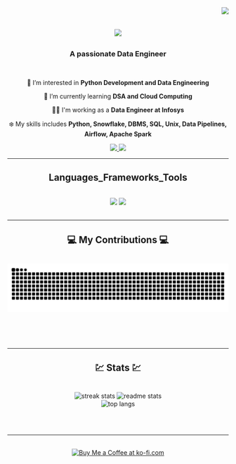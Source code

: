 <img align="right" src="https://visitor-badge.laobi.icu/badge?page_id=shreyasmc1234.shreyasmc1234" />



<h1 align="center">
    <img src="https://readme-typing-svg.herokuapp.com/?font=Righteous&size=35&center=true&vCenter=true&width=500&height=70&duration=4000&lines=Hi+There!+;+I'm+Shreyas+M+C;" />
</h1>

<h3 align="center">A passionate Data Engineer</h3>

<br/>

<div align="center">
 
 🙌 I’m interested in **Python Development and Data Engineering**
 
 🌱 I’m currently learning **DSA and Cloud Computing**

 🧑‍💻 I'm working as a **Data Engineer at Infosys**

 ❄️ My skills includes **Python, Snowflake, DBMS, SQL, Unix, Data Pipelines, Airflow, Apache Spark**

 </div>
 
<div align="center"> 
  <a href="mailto:shreyasmc2000@gmail.com" target="_blank">
    <img src="https://img.shields.io/badge/Gmail-FFFFE0?style=for-the-badge&logo=gmail&logoColor=red" target="_blank" />
  </a>
  <a href="https://www.linkedin.com/in/shreyas-m-c-6704b7209/" target="_blank">
    <img src="https://img.shields.io/badge/LinkedIn-0077B5?style=for-the-badge&logo=linkedin&logoColor=white" target="_blank" />
  </a>
  
</div>

 <hr/>
 
<h2 align="center"> Languages_Frameworks_Tools </h2>
<br/>
<div align="center">
    <img src="https://skillicons.dev/icons?i=python,mysql,html,css,mongodb,sqlite,java,azure" />
    <img src="https://skillicons.dev/icons?i=vscode,github,git,pycharm" /><br>
</div>

<br/>
<hr/>

<div align="center">
  <h2>💻 My Contributions 💻</h2>
  <br>
  <img alt="snake eating my contributions" src="https://raw.githubusercontent.com/shreyasmc1234/shreyasmc1234/output/github-contribution-grid-snake.svg" />
  
  <br/><br/><br/>
</div>

<hr/>

<h2 align="center">💹 Stats 💹</h2>
<br>
<div align=center>
  
  <img width=390 src="https://github-readme-streak-stats-salesp07.vercel.app/?user=shreyasmc1234&count_private=true&theme=react&border_radius=10" alt="streak stats"/>
  <img width=390 src="https://github-readme-stats-salesp07.vercel.app/api?username=shreyasmc1234&count_private=true&show_icons=true&theme=react&rank_icon=github&border_radius=10" alt="readme stats" />
  <br/>
  <img width=325 align="center" src="https://github-readme-stats-salesp07.vercel.app/api/top-langs/?username=shreyasmc1234&hide=HTML&langs_count=8&layout=compact&theme=react&border_radius=10&size_weight=0.5&count_weight=0.5&exclude_repo=github-readme-stats" alt="top langs" />
</div>

<br/><br/>

<hr/>

<br/>

<div align="center">
<a href='https://ko-fi.com/V7V4RAK9C' target='_blank'><img height='64' style='border:0px;height:64px;' src='https://storage.ko-fi.com/cdn/kofi1.png?v=3' border='0' alt='Buy Me a Coffee at ko-fi.com' /></a>
</div>

<br/>
